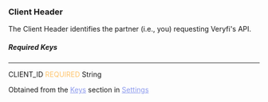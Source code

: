 <h3 id="new-api-docs-client-header" className="h3-title">Client Header</h3>

<p className="p-text">The Client Header identifies the partner (i.e., you) requesting Veryfi's API.</p>

<h5 className="h5-title">Required Keys</h5>

---
<span className="parameter-text">CLIENT_ID</span> <span style="color: #FFC56D;font-size: 14px" className="parameter-info">REQUIRED</span> <span className="parameter-info">String</span>

<p className="p-text">Obtained from the <a href='/api/settings/keys/' style="color: #8B99EE;">Keys</a> 
section in <a href='/api/settings/keys/' style="color: #8B99EE;">Settings</a>
</p>
